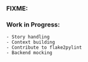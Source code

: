 ### FIXME:

### Work in Progress:
    - Story handling
    - Context building
    - Contribute to flake2pylint
    - Backend mocking
